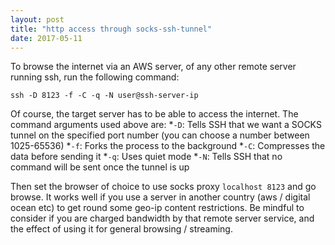 ```yaml
---
layout: post
title: "http access through socks-ssh-tunnel"
date: 2017-05-11
---
```

To browse the internet via an AWS server, of any other remote server running ssh, run the following command: 

```
ssh -D 8123 -f -C -q -N user@ssh-server-ip
```
Of course, the target server has to be able to access the internet. The command arguments used above are: 
*```-D```: Tells SSH that we want a SOCKS tunnel on the specified port number (you can choose a number between 1025-65536)
*```-f```: Forks the process to the background
*```-C```: Compresses the data before sending it
*```-q```: Uses quiet mode
*```-N```: Tells SSH that no command will be sent once the tunnel is up

Then set the browser of choice to use socks proxy ```localhost 8123``` and go browse. It works well if you use a server in another country (aws / digital ocean etc) to get round some geo-ip content restrictions. Be mindful to consider if you are charged bandwidth by that remote server service, and the effect of using it for general browsing / streaming. 

